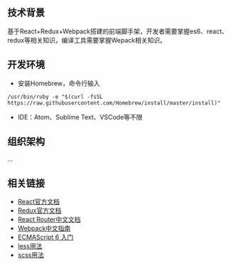 ## 技术背景

基于React+Redux+Webpack搭建的前端脚手架，开发者需要掌握es6、react、redux等相关知识，编译工具需要掌握Wepack相关知识。

## 开发环境

- 安装Homebrew，命令行输入

```Shell
/usr/bin/ruby -e "$(curl -fsSL https://raw.githubusercontent.com/Homebrew/install/master/install)"
```

- IDE：Atom、Sublime Text、VSCode等不限

## 组织架构
...

## 相关链接

- [React官方文档](https://facebook.github.io/react/docs/hello-world.html)
- [Redux官方文档](http://redux.js.org/)
- [React Router中文文档](https://react-guide.github.io/react-router-cn/)
- [Webpack中文指南](http://zhaoda.net/webpack-handbook/index.html)
- [ECMAScript 6 入门](http://es6.ruanyifeng.com/)
- [less用法](http://less.bootcss.com/)
- [scss用法](http://sass.bootcss.com/docs/sass-reference/)